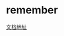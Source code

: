 # remember

[文档地址](https://witerk.top/#/./docs/%E4%B8%AA%E4%BA%BA%E5%BC%80%E6%BA%90%E9%A1%B9%E7%9B%AE/docs/Krest-Remember/Krest-RB)
